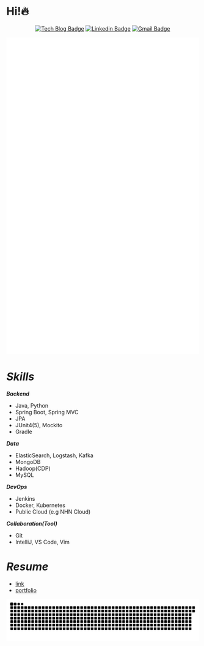 # Hi!🔥
<div align=center>

[![Tech Blog Badge](http://img.shields.io/badge/-Tech%20blog-black?style=flat-square&link=https://jx2lee.github.io/)](https://jx2lee.github.io/) 
[![Linkedin Badge](https://img.shields.io/badge/-LinkedIn-blue?style=flat-square&logo=Linkedin&logoColor=white&link=https://www.linkedin.com/in/jx2lee/)](https://www.linkedin.com/in/jx2lee/) 
[![Gmail Badge](https://img.shields.io/badge/-Gmail-d14836?style=flat-square&logo=Gmail&logoColor=white&link=mailto:jaejun.lee.1991@gmail.com)](mailto:jaejun.lee.1991@gmail.com)

</div>

<div align=center>
<img src="./github-metrics.svg" alt="" />
</div>

# *Skills*
***Backend***

- Java, Python
- Spring Boot, Spring MVC
- JPA
- JUnit4(5), Mockito
- Gradle

***Data***

- ElasticSearch, Logstash, Kafka
- MongoDB
- Hadoop(CDP)
- MySQL

***DevOps***

- Jenkins
- Docker, Kubernetes
- Public Cloud (e.g NHN Cloud)

***Collaboration(Tool)***

- Git
- IntelliJ, VS Code, Vim

# *Resume*
* [link](https://github.com/jx2lee/resume/blob/my-resume/jaejun_lee_resume.pdf)
* [portfolio](https://jx2lee.notion.site/5ae4ad1f2387447f8ef4e22dd95205df)

![snake gif](https://github.com/jx2lee/jx2lee/blob/output/github-contribution-grid-snake.svg)
